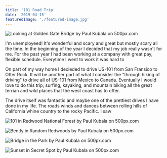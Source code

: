 ```yaml
---
title: '101 Road Trip'
date: '2019-04-15'
featuredImage: './featured-image.jpg'
---
```


<!--Landscape-->
<p>
  <img src='https://drscdn.500px.org/photo/305051831/m%3D900/v2?user_id=9643357&webp=true&sig=a9f1b0a87e7e82664e135ca3b2d7e29be70d74e3338aa3ad77c05e3675f10925' alt='Looking at Golden Gate Bridge by Paul Kubala on 500px.com'>
</p>

<p>I'm unemployeed! It's wonderful and scary and great but mostly scary all the time. In the beginning of the year I decided that my job really wasn't for me. For the past year I had been working at a company with great pay, flexible schedule. Everytime I went to work it was hard to </p>

<p>On part of my way home I decieded to drive US-101 from San Fransico to Otter Rock. It will be another part of what I consider the "through hiking of driving" to drive all of US-101 from Mexico to Canada. Eventually I would love to do this trip; surfing, kayaking, and mountain biking all the great terrian and wild places that the west coast has to offer.</p>

<p>The drive itself was fantastic and maybe one of the prettiest drives I have done in my life. The roads winds and dances between rolling hills of California whine country to the rocky Pacific. I saw </p>

<p>
  <img src='https://drscdn.500px.org/photo/305051873/m%3D900/v2?user_id=9643357&webp=true&sig=331e99a69459f86e331add18c5c3b2fb69096bb770c34795b0b0b0e0aa4398ab' alt='101 in Redwood National Forest by Paul Kubala on 500px.com'>
</p>

<p>
  <img src='https://drscdn.500px.org/photo/305051869/m%3D900/v2?user_id=9643357&webp=true&sig=5b67ed8c23c9bb2856d6fa6360bf09d9728ab69f050bfbef591451fa2d70a6a4' alt='Bently in Random Redwoods by Paul Kubala on 500px.com'>
</p>

<p>
  <img src='https://drscdn.500px.org/photo/305051947/m%3D900/v2?user_id=9643357&webp=true&sig=bd791931db0464dc2bb0b49861cef85f3bce9136c964c54100e4a18b6192c428' alt='Bridge in the Park by Paul Kubala on 500px.com'>
</p>

<p>
  <img src='https://drscdn.500px.org/photo/305051977/m%3D900/v2?user_id=9643357&webp=true&sig=85446f595c6da4edfb59711120f1f47b9137a837d6187789dabf6179e1cf1f2b' alt='Sunset in Secret Spot by Paul Kubala on 500px.com'>
</p>
